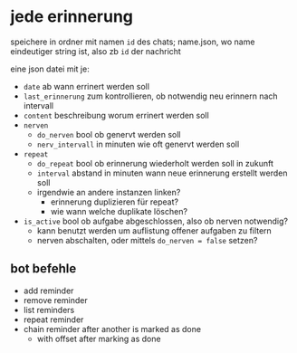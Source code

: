 # jede erinnerung

speichere in ordner mit namen `id` des chats;
name.json, wo name eindeutiger string ist, also zb `id` der nachricht

eine json datei mit je:

* `date` ab wann errinert werden soll
* `last_erinnerung` zum kontrollieren, ob notwendig neu erinnern nach intervall
* `content` beschreibung worum errinert werden soll
* `nerven`
  * `do_nerven` bool ob genervt werden soll
  * `nerv_intervall` in minuten wie oft genervt werden soll
* `repeat`
  * `do_repeat` bool ob erinnerung wiederholt werden soll in zukunft
  * `interval` abstand in minuten wann neue erinnerung erstellt werden soll
  * irgendwie an andere instanzen linken?
    * erinnerung duplizieren für repeat?
    * wie wann welche duplikate löschen?
* `is_active` bool ob aufgabe abgeschlossen, also ob nerven notwendig?
  * kann benutzt werden um auflistung offener aufgaben zu filtern
  * nerven abschalten, oder mittels `do_nerven = false` setzen?

## bot befehle

* add reminder
* remove reminder
* list reminders
* repeat reminder
* chain reminder after another is marked as done
  * with offset after marking as done
